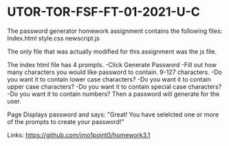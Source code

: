 # UTOR-TOR-FSF-FT-01-2021-U-C
The password generator homework assignment contains the following files:
Index.html
style.css
newscript.js

The only file that was actually modified for this assignment was the js file.

The index html file has 4 prompts. 
-Click Generate Password 
-Fill out how many characters you would like password to contain. 9-127 characters.
-Do you want it to contain lower case characters?
-Do you want it to contain upper case characters?
-Do you want it to contain special case characters?
-Do you want it to contain numbers?
Then a password will generate for the user.

Page Displays password and says:
"Great! You have selelcted one or more of the prompts to create your password!"

Links:
https://github.com/jmo1point0/homework3.1 

